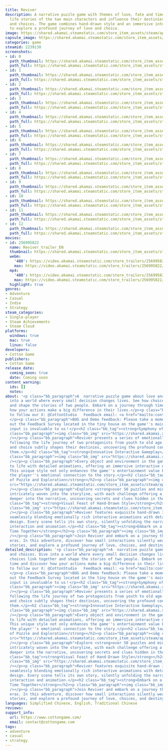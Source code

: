 ```yaml
---
title: Reviver
description: A narrative puzzle game with themes of love, fate and time. Follow the
  life stories of the two main characters and influence their destinies through interactions
  and choices. The game combines hand-drawn style and an immersive interactive experience
  to explore a profound journey of love and choice.
image: https://shared.akamai.steamstatic.com/store_item_assets/steam/apps/2239130/header.jpg?t=1733111064
capsule_image: https://shared.akamai.steamstatic.com/store_item_assets/steam/apps/2239130/68622bb3120723d2456eb92b878aaf0650403212/capsule_231x87.jpg?t=1733111064
categories: game
steamid: 2239130
screenshots:
- id: 0
  path_thumbnail: https://shared.akamai.steamstatic.com/store_item_assets/steam/apps/2239130/ss_3ab187f822fa8af0cc8a3df7dd7c900ed433fe18.600x338.jpg?t=1733111064
  path_full: https://shared.akamai.steamstatic.com/store_item_assets/steam/apps/2239130/ss_3ab187f822fa8af0cc8a3df7dd7c900ed433fe18.1920x1080.jpg?t=1733111064
- id: 1
  path_thumbnail: https://shared.akamai.steamstatic.com/store_item_assets/steam/apps/2239130/ss_b53214418da75d7a8da44b7c08477b80b5b42ce1.600x338.jpg?t=1733111064
  path_full: https://shared.akamai.steamstatic.com/store_item_assets/steam/apps/2239130/ss_b53214418da75d7a8da44b7c08477b80b5b42ce1.1920x1080.jpg?t=1733111064
- id: 2
  path_thumbnail: https://shared.akamai.steamstatic.com/store_item_assets/steam/apps/2239130/ss_35833d593f403c01d99037347b1707b86ec4f56a.600x338.jpg?t=1733111064
  path_full: https://shared.akamai.steamstatic.com/store_item_assets/steam/apps/2239130/ss_35833d593f403c01d99037347b1707b86ec4f56a.1920x1080.jpg?t=1733111064
- id: 3
  path_thumbnail: https://shared.akamai.steamstatic.com/store_item_assets/steam/apps/2239130/ss_128839b16dac095df3c25dc85e69e451ddd80120.600x338.jpg?t=1733111064
  path_full: https://shared.akamai.steamstatic.com/store_item_assets/steam/apps/2239130/ss_128839b16dac095df3c25dc85e69e451ddd80120.1920x1080.jpg?t=1733111064
- id: 4
  path_thumbnail: https://shared.akamai.steamstatic.com/store_item_assets/steam/apps/2239130/ss_21335b1201fb68796176f9b07215abd754f16a8f.600x338.jpg?t=1733111064
  path_full: https://shared.akamai.steamstatic.com/store_item_assets/steam/apps/2239130/ss_21335b1201fb68796176f9b07215abd754f16a8f.1920x1080.jpg?t=1733111064
- id: 5
  path_thumbnail: https://shared.akamai.steamstatic.com/store_item_assets/steam/apps/2239130/ss_a9740174b45ab155e43ba8495effd5246a37fdde.600x338.jpg?t=1733111064
  path_full: https://shared.akamai.steamstatic.com/store_item_assets/steam/apps/2239130/ss_a9740174b45ab155e43ba8495effd5246a37fdde.1920x1080.jpg?t=1733111064
- id: 6
  path_thumbnail: https://shared.akamai.steamstatic.com/store_item_assets/steam/apps/2239130/ss_04aad0df0d0cb2701631ad4ed2063e9f74e271de.600x338.jpg?t=1733111064
  path_full: https://shared.akamai.steamstatic.com/store_item_assets/steam/apps/2239130/ss_04aad0df0d0cb2701631ad4ed2063e9f74e271de.1920x1080.jpg?t=1733111064
- id: 7
  path_thumbnail: https://shared.akamai.steamstatic.com/store_item_assets/steam/apps/2239130/ss_de2221d7d6e811b38a1d5ee8bb026de21c2eee3f.600x338.jpg?t=1733111064
  path_full: https://shared.akamai.steamstatic.com/store_item_assets/steam/apps/2239130/ss_de2221d7d6e811b38a1d5ee8bb026de21c2eee3f.1920x1080.jpg?t=1733111064
- id: 8
  path_thumbnail: https://shared.akamai.steamstatic.com/store_item_assets/steam/apps/2239130/ss_0019257122d26c54b81122c166f28223847502eb.600x338.jpg?t=1733111064
  path_full: https://shared.akamai.steamstatic.com/store_item_assets/steam/apps/2239130/ss_0019257122d26c54b81122c166f28223847502eb.1920x1080.jpg?t=1733111064
- id: 9
  path_thumbnail: https://shared.akamai.steamstatic.com/store_item_assets/steam/apps/2239130/ss_568bf53b823dd78e64bb06e825200f0c698de830.600x338.jpg?t=1733111064
  path_full: https://shared.akamai.steamstatic.com/store_item_assets/steam/apps/2239130/ss_568bf53b823dd78e64bb06e825200f0c698de830.1920x1080.jpg?t=1733111064
- id: 10
  path_thumbnail: https://shared.akamai.steamstatic.com/store_item_assets/steam/apps/2239130/ss_b5435e66eaa40d608a5930383cd1ca3a0eee0c81.600x338.jpg?t=1733111064
  path_full: https://shared.akamai.steamstatic.com/store_item_assets/steam/apps/2239130/ss_b5435e66eaa40d608a5930383cd1ca3a0eee0c81.1920x1080.jpg?t=1733111064
- id: 11
  path_thumbnail: https://shared.akamai.steamstatic.com/store_item_assets/steam/apps/2239130/ss_27b8b9eed14b6c9a275e8741ab1cc3fe01373de9.600x338.jpg?t=1733111064
  path_full: https://shared.akamai.steamstatic.com/store_item_assets/steam/apps/2239130/ss_27b8b9eed14b6c9a275e8741ab1cc3fe01373de9.1920x1080.jpg?t=1733111064
- id: 12
  path_thumbnail: https://shared.akamai.steamstatic.com/store_item_assets/steam/apps/2239130/ss_8822a73cada86ec5ba8f34589a5f7dc37c12103f.600x338.jpg?t=1733111064
  path_full: https://shared.akamai.steamstatic.com/store_item_assets/steam/apps/2239130/ss_8822a73cada86ec5ba8f34589a5f7dc37c12103f.1920x1080.jpg?t=1733111064
movies:
- id: 256995822
  name: Reviver_trailer_EN
  thumbnail: https://shared.akamai.steamstatic.com/store_item_assets/steam/apps/256995822/cee9ffaf3af8ab6525af4a5697864228e551bbf0/movie_600x337.jpg?t=1729672156
  webm:
    '480': https://video.akamai.steamstatic.com/store_trailers/256995822/movie480_vp9.webm?t=1729672156
    max: https://video.akamai.steamstatic.com/store_trailers/256995822/movie_max_vp9.webm?t=1729672156
  mp4:
    '480': https://video.akamai.steamstatic.com/store_trailers/256995822/movie480.mp4?t=1729672156
    max: https://video.akamai.steamstatic.com/store_trailers/256995822/movie_max.mp4?t=1729672156
  highlight: true
genres:
- Adventure
- Casual
- Indie
- Strategy
steam_categories:
- Single-player
- Steam Achievements
- Steam Cloud
platforms:
  windows: true
  mac: true
  linux: false
developers:
- Cotton Game
publishers:
- Cotton Game
release_date:
  coming_soon: true
  date: Coming soon
content_warning:
  ids: []
  notes:
about: '<p class="bb_paragraph">A  narrative puzzle game about love and choices. Dive
  into a world where every small decision changes lives. See how choices link together
  and shape the stories of two people. Embark on a journey through time and discover
  how your actions make a big difference in their lives.</p><p class="bb_paragraph">Welcome
  to follow our X: @CottonStudio   Feedback email: <a href="mailto:contact@cottongame.com">contact@cottongame.com</a>
  </p><p class="bb_paragraph">BUG and Demo feedback: Please take a moment to fill
  out the Feedback Survey located in the tiny house on the game''s main menu. Your
  input is invaluable to us！</p><h2 class="bb_tag"><strong>Symphony of Two Souls</strong></h2><p
  class="bb_paragraph"><img class="bb_img" src="https://shared.akamai.steamstatic.com/store_item_assets/steam/apps/2239130/extras/两个灵魂的故事交响601.gif?t=1733111064"
  /></p><p class="bb_paragraph">Reviver presents a series of emotionally rich scenes,
  following the life journey of two protagonists from youth to old age. Every interaction
  and choice subtly shapes their destinies, uncovering the profound connections between
  them.</p><h2 class="bb_tag"><strong>Innovative Interactive Gameplay</strong></h2><p
  class="bb_paragraph"><img class="bb_img" src="https://shared.akamai.steamstatic.com/store_item_assets/steam/apps/2239130/extras/创新的互动玩法601.gif?t=1733111064"
  /></p><p class="bb_paragraph">Every object and environment in the game is brought
  to life with detailed animations, offering an immersive interactive experience.
  This unique style not only enhances the game''s entertainment value but also deepens
  the player''s emotional connection to the story.</p><h2 class="bb_tag"><strong>Blend
  of Puzzle and Exploration</strong></h2><p class="bb_paragraph"><img class="bb_img"
  src="https://shared.akamai.steamstatic.com/store_item_assets/steam/apps/2239130/extras/解谜与探索的融合601.gif?t=1733111064"
  /></p><p class="bb_paragraph">Explore <strong>over 50 puzzles and mini-games</strong>
  intricately woven into the storyline, with each challenge offering a chance to dive
  deeper into the narrative, uncovering secrets and clues hidden in the ordinary.</p><h2
  class="bb_tag"><strong>Visual Feast of Hand-Drawn Style</strong></h2><p class="bb_paragraph"><img
  class="bb_img" src="https://shared.akamai.steamstatic.com/store_item_assets/steam/apps/2239130/extras/手绘风格的视觉盛宴601.gif?t=1733111064"
  /></p><p class="bb_paragraph">Reviver features exquisite hand-drawn illustrations,
  seamlessly blending emotionally rich interactive animations with detailed environmental
  design. Every scene tells its own story, silently unfolding the narrative through
  interaction and animation.</p><h2 class="bb_tag"><strong>Embark on a Journey Through
  Time Together</strong></h2><p class="bb_paragraph"><img class="bb_img" src="https://shared.akamai.steamstatic.com/store_item_assets/steam/apps/2239130/extras/共赴时光之旅601.gif?t=1733111064"
  /></p><p class="bb_paragraph">Join Reviver and embark on a journey through different
  eras. In this adventure, discover how small interactions silently weave deeply moving
  stories, and explore a profound journey of love, choices, and destiny.</p>'
detailed_description: '<p class="bb_paragraph">A  narrative puzzle game about love
  and choices. Dive into a world where every small decision changes lives. See how
  choices link together and shape the stories of two people. Embark on a journey through
  time and discover how your actions make a big difference in their lives.</p><p class="bb_paragraph">Welcome
  to follow our X: @CottonStudio   Feedback email: <a href="mailto:contact@cottongame.com">contact@cottongame.com</a>
  </p><p class="bb_paragraph">BUG and Demo feedback: Please take a moment to fill
  out the Feedback Survey located in the tiny house on the game''s main menu. Your
  input is invaluable to us！</p><h2 class="bb_tag"><strong>Symphony of Two Souls</strong></h2><p
  class="bb_paragraph"><img class="bb_img" src="https://shared.akamai.steamstatic.com/store_item_assets/steam/apps/2239130/extras/两个灵魂的故事交响601.gif?t=1733111064"
  /></p><p class="bb_paragraph">Reviver presents a series of emotionally rich scenes,
  following the life journey of two protagonists from youth to old age. Every interaction
  and choice subtly shapes their destinies, uncovering the profound connections between
  them.</p><h2 class="bb_tag"><strong>Innovative Interactive Gameplay</strong></h2><p
  class="bb_paragraph"><img class="bb_img" src="https://shared.akamai.steamstatic.com/store_item_assets/steam/apps/2239130/extras/创新的互动玩法601.gif?t=1733111064"
  /></p><p class="bb_paragraph">Every object and environment in the game is brought
  to life with detailed animations, offering an immersive interactive experience.
  This unique style not only enhances the game''s entertainment value but also deepens
  the player''s emotional connection to the story.</p><h2 class="bb_tag"><strong>Blend
  of Puzzle and Exploration</strong></h2><p class="bb_paragraph"><img class="bb_img"
  src="https://shared.akamai.steamstatic.com/store_item_assets/steam/apps/2239130/extras/解谜与探索的融合601.gif?t=1733111064"
  /></p><p class="bb_paragraph">Explore <strong>over 50 puzzles and mini-games</strong>
  intricately woven into the storyline, with each challenge offering a chance to dive
  deeper into the narrative, uncovering secrets and clues hidden in the ordinary.</p><h2
  class="bb_tag"><strong>Visual Feast of Hand-Drawn Style</strong></h2><p class="bb_paragraph"><img
  class="bb_img" src="https://shared.akamai.steamstatic.com/store_item_assets/steam/apps/2239130/extras/手绘风格的视觉盛宴601.gif?t=1733111064"
  /></p><p class="bb_paragraph">Reviver features exquisite hand-drawn illustrations,
  seamlessly blending emotionally rich interactive animations with detailed environmental
  design. Every scene tells its own story, silently unfolding the narrative through
  interaction and animation.</p><h2 class="bb_tag"><strong>Embark on a Journey Through
  Time Together</strong></h2><p class="bb_paragraph"><img class="bb_img" src="https://shared.akamai.steamstatic.com/store_item_assets/steam/apps/2239130/extras/共赴时光之旅601.gif?t=1733111064"
  /></p><p class="bb_paragraph">Join Reviver and embark on a journey through different
  eras. In this adventure, discover how small interactions silently weave deeply moving
  stories, and explore a profound journey of love, choices, and destiny.</p>'
languages: Simplified Chinese, English, Traditional Chinese
reviews:
support_info:
  url: https://www.cottongame.com/
  email: contact@cottongame.com
tags:
- adventure
- casual
- strategy
---
```


